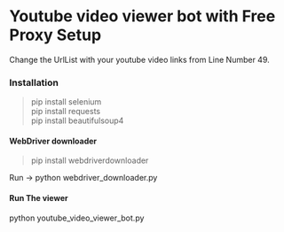 # Youtube video viewer bot with Free Proxy Setup
 
Change the UrlList with your youtube video links from Line Number 49. 


### Installation

> pip install selenium <br/>
> pip install requests <br/>
> pip install beautifulsoup4 <br/>


#### WebDriver downloader

> pip install webdriverdownloader <br/>

Run -> python webdriver_downloader.py

#### Run The viewer

python youtube_video_viewer_bot.py
